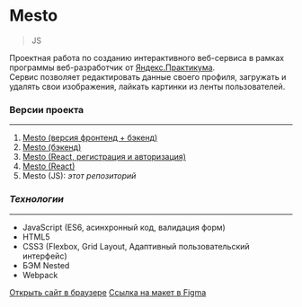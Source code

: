 # **Mesto**

> JS

Проектная работа по созданию интерактивного веб-сервиса в рамках программы веб-разработчик от [Яндекс.Практикума](https://practicum.yandex.ru/).  
Сервис позволяет редактировать данные своего профиля, загружать и удалять свои изображения, лайкать картинки из ленты пользователей.

### **Версии проекта**
***
1. [Mesto (версия фронтенд + бэкенд)](https://github.com/chashchinavera/react-mesto-api-full-gha)
2. [Mesto (бэкенд)](https://github.com/chashchinavera/express-mesto-gha)
3. [Mesto (React, регистрация и авторизация)](https://github.com/chashchinavera/react-mesto-auth)
4. [Mesto (React)](https://github.com/chashchinavera/mesto-react)
5. Mesto (JS): *этот репозиторий*

### ***Технологии***
***
* JavaScript (ES6, асинхронный код, валидация форм)
* HTML5
* CSS3 (Flexbox, Grid Layout, Адаптивный пользовательский интерфейс)
* БЭМ Nested
* Webpack

[Открыть сайт в браузере](https://chashchinavera.github.io/mesto)
[Ссылка на макет в Figma](https://www.figma.com/file/2cn9N9jSkmxD84oJik7xL7/JavaScript.-Sprint-4?node-id=0%3A1)
